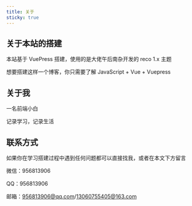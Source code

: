 ```yaml
---
title: 关于
sticky: true
---
```


## 关于本站的搭建

本站基于 VuePress 搭建，使用的是大佬午后南杂开发的 reco 1.x 主题

想要搭建这样一个博客，你只需要了解 JavaScript + Vue + Vuepress

## 关于我

一名前端小白

记录学习，记录生活

## 联系方式

如果你在学习搭建过程中遇到任何问题都可以直接找我，或者在本文下方留言

微信：956813906

QQ：956813906

邮箱：956813906@qq.com/13060755405@163.com
